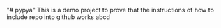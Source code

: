 "# pypya" 
This is a demo project to prove that the instructions of how to include repo into github works
abcd
